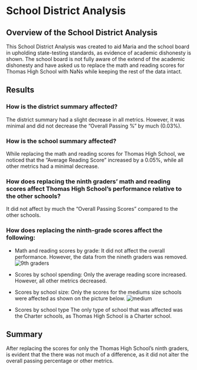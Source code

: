 # School District Analysis

## Overview of the School District Analysis
This School District Analysis was created to aid Maria and the school board in upholding state-testing standards, as evidence of academic dishonesty is shown.
The school board is not fully aware of the extend of the academic dishonesty and have asked us to replace the math and reading scores for Thomas High School with NaNs while keeping the rest of the data intact.

## Results

### How is the district summary affected?
The district summary had a slight decrease in all metrics. However, it was minimal and did not decrease the “Overall Passing %” by much (0.03%).
### How is the school summary affected?
While replacing the math and reading scores for Thomas High School, we noticed that the “Average Reading Score” increased by a 0.05%, while all other metrics had a minimal decrease.
### How does replacing the ninth graders’ math and reading scores affect Thomas High School’s performance relative to the other schools?
It did not affect by much the “Overall Passing Scores” compared to the other schools.
### How does replacing the ninth-grade scores affect the following:
-	Math and reading scores by grade:
It did not affect the overall performance. However, the data from the nineth graders was removed.
![9th graders](https://user-images.githubusercontent.com/86321353/126113604-03d9acaa-907a-4e1f-9906-ac8fd8326e81.png)

-	Scores by school spending:
Only the average reading score increased. However, all other metrics decreased.

-	Scores by school size:
Only the scores for the mediums size schools were affected as shown on the picture below.
![medium](https://user-images.githubusercontent.com/86321353/126113652-cd340461-e98c-4fab-868c-e92071db7c82.png)

-	Scores by school type
The only type of school that was affected was the Charter schools, as Thomas High School is a Charter school.


## Summary
After replacing the scores for only the Thomas High School’s ninth graders, is evident that the there was not much of a difference, as it did not alter the overall passing percentage or other metrics.
